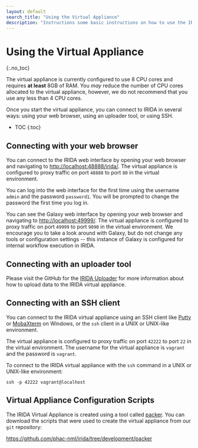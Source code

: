 ```yaml
---
layout: default
search_title: "Using the Virtual Appliance"
description: "Instructions some basic instructions on how to use the IRIDA virtual appliance."
---
```


Using the Virtual Appliance
===========================
{:.no_toc}

The virtual appliance is currently configured to use 8 CPU cores and requires **at least** 8GB of RAM. You *may* reduce the number of CPU cores allocated to the virtual appliance, however, we do not recommend that you use any less than 4 CPU cores.

Once you start the virtual appliance, you can connect to IRIDA in several ways: using your web browser, using an uploader tool, or using SSH.

* TOC
{:toc}

Connecting with your web browser
--------------------------------

You can connect to the IRIDA web interface by opening your web browser and navigating to <http://localhost:48888/irida/>. The virtual appliance is configured to proxy traffic on port `48888` to port `80` in the virtual environment.

You can log into the web interface for the first time using the username `admin` and the password `password1`. You will be prompted to change the password the first time you log in.

You can see the Galaxy web interface by opening your web browser and navigating to <http://localhost:49999/>. The virtual appliance is configured to proxy traffic on port `49999` to port `9090` in the virtual environment. We encourage you to take a look around with Galaxy, but do not change any tools or configuration settings -- this instance of Galaxy is configured for internal workflow execution in IRIDA.

Connecting with an uploader tool
--------------------------------

Please visit the GitHub for the [IRIDA Uploader](https://github.com/phac-nml/irida-uploader) for more information about how to upload data to the IRIDA virtual appliance.

Connecting with an SSH client
-----------------------------

You can connect to the IRIDA virtual appliance using an SSH client like [Putty](http://www.chiark.greenend.org.uk/~sgtatham/putty/) or [MobaXterm](http://mobaxterm.mobatek.net/) on Windows, or the `ssh` client in a UNIX or UNIX-like environment.

The virtual appliance is configured to proxy traffic on port `42222` to port `22` in the virtual environment. The username for the virtual appliance is `vagrant` and the password is `vagrant`.

To connect to the IRIDA virtual appliance with the `ssh` command in a UNIX or UNIX-like environment:

    ssh -p 42222 vagrant@localhost

Virtual Appliance Configuration Scripts
---------------------------------------

The IRIDA Virtual Appliance is created using a tool called [packer](https://packer.io). You can download the scripts that were used to create the virtual appliance from our `git` repository:

<https://github.com/phac-nml/irida/tree/development/packer>
